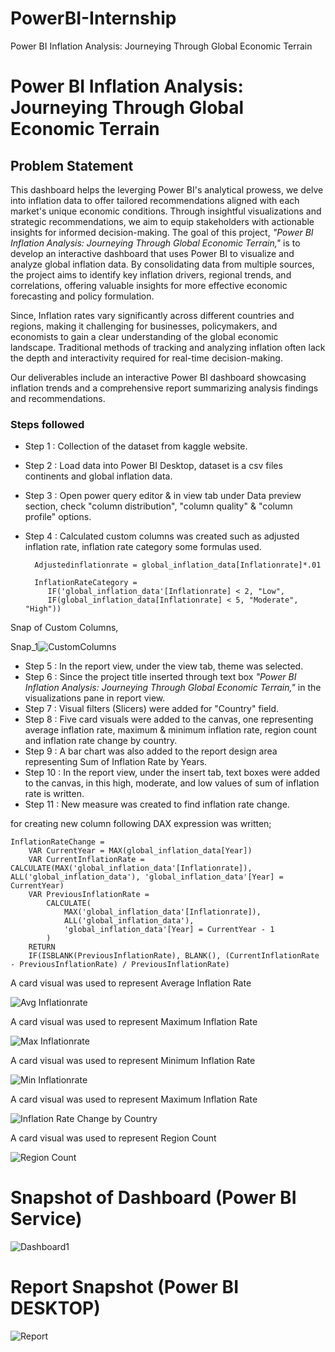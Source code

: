 # PowerBI-Internship
Power BI Inflation Analysis: Journeying Through Global Economic Terrain
# Power BI Inflation Analysis: Journeying Through Global Economic Terrain


## Problem Statement

This dashboard helps the leverging Power BI's analytical prowess, we delve into inflation data to offer tailored recommendations aligned with each market's unique economic conditions. Through insightful visualizations and strategic recommendations, we aim to equip stakeholders with actionable insights for informed decision-making. The goal of this project, *"Power BI Inflation Analysis: Journeying Through Global Economic Terrain,"* is to develop an interactive dashboard that uses Power BI to visualize and analyze global inflation data. By consolidating data from multiple sources, the project aims to identify key inflation drivers, regional trends, and correlations, offering valuable insights for more effective economic forecasting and policy formulation.

Since, Inflation rates vary significantly across different countries and regions, making it challenging for businesses, policymakers, and economists to gain a clear understanding of the global economic landscape. Traditional methods of tracking and analyzing inflation often lack the depth and interactivity required for real-time decision-making.  

 Our deliverables include an interactive Power BI dashboard showcasing inflation trends and a comprehensive report summarizing analysis findings and recommendations.

### Steps followed 

- Step 1 : Collection of the dataset from kaggle website.
- Step 2 : Load data into Power BI Desktop, dataset is a csv files continents and global inflation data.
- Step 3 : Open power query editor & in view tab under Data preview section, check "column distribution", "column quality" & "column profile" options.
- Step 4 : Calculated custom columns was created such as adjusted inflation rate, inflation rate category some formulas used. 
          
        Adjustedinflationrate = global_inflation_data[Inflationrate]*.01

        InflationRateCategory = 
           IF('global_inflation_data'[Inflationrate] < 2, "Low", 
           IF(global_inflation_data[Inflationrate] < 5, "Moderate", "High"))

Snap of Custom Columns,

Snap_1![CustomColumns](https://github.com/user-attachments/assets/6a139710-4c24-4d50-ba68-89e97da8acbe)

- Step 5 : In the report view, under the view tab, theme was selected.
- Step 6 : Since the project title inserted through text box *"Power BI Inflation Analysis: Journeying Through Global Economic Terrain,"* in the visualizations pane in report view. 
- Step 7 : Visual filters (Slicers) were added for "Country" field.
- Step 8 : Five card visuals were added to the canvas, one representing average inflation rate, maximum & minimum inflation rate, region count and inflation rate change by country.
- Step 9 : A bar chart was also added to the report design area representing Sum of Inflation Rate by Years.
- Step 10 : In the report view, under the insert tab, text boxes were added to the canvas, in this high, moderate, and low values of sum of inflation rate is written.
- Step 11 : New measure was created to find inflation rate change.

for creating new column following DAX expression was written;
       
    InflationRateChange = 
        VAR CurrentYear = MAX(global_inflation_data[Year]) 
        VAR CurrentInflationRate = CALCULATE(MAX('global_inflation_data'[Inflationrate]), ALL('global_inflation_data'), 'global_inflation_data'[Year] = CurrentYear) 
        VAR PreviousInflationRate = 
            CALCULATE(
                MAX('global_inflation_data'[Inflationrate]), 
                ALL('global_inflation_data'), 
                'global_inflation_data'[Year] = CurrentYear - 1
            ) 
        RETURN 
        IF(ISBLANK(PreviousInflationRate), BLANK(), (CurrentInflationRate - PreviousInflationRate) / PreviousInflationRate)

A card visual was used to represent Average Inflation Rate

![Avg Inflationrate](https://github.com/user-attachments/assets/4bae4e54-ab5b-4e10-a06a-f68f01a83e79)

A card visual was used to represent Maximum Inflation Rate

![Max Inflationrate](https://github.com/user-attachments/assets/f0f68cb0-ee09-4960-8e1c-0df83b56a616)

A card visual was used to represent Minimum Inflation Rate

![Min Inflationrate](https://github.com/user-attachments/assets/6d59fdbe-867a-4673-aa86-15fce7e1af27)

A card visual was used to represent Maximum Inflation Rate

![Inflation Rate Change by Country](https://github.com/user-attachments/assets/0d67c51c-322e-49fa-afe0-59d902970eb9)

A card visual was used to represent Region Count

![Region Count](https://github.com/user-attachments/assets/e7011436-2cdf-429c-9bbb-732b10f02c47)

 
# Snapshot of Dashboard (Power BI Service)


![Dashboard1](https://github.com/user-attachments/assets/1df2ca9b-c16d-4abc-ae31-7f5060da0566)


 
 # Report Snapshot (Power BI DESKTOP)

 
![Report](https://github.com/user-attachments/assets/d6b59b12-48a0-4426-aa47-5ae0bb391fb1)




